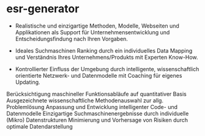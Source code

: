 # esr-generator



- Realistische und einzigartige Methoden, Modelle, Webseiten und Applikationen als Support für Unternehmensentwicklung und Entscheidungsfindung nach Ihren Vorgaben.


- Ideales Suchmaschinen Ranking durch ein individuelles Data Mapping und Verständnis Ihres Unternehmens/Produkts mit Experten Know-How.


- Kontrollierter Einfluss der Umgebung durch intelligente, wissenschaftlich orientierte Netzwerk- und Datenmodelle mit Coaching für eigenes Updating.
	


Berücksichtigung maschineller Funktionsabläufe auf quantitativer Basis Ausgezeichnete wissenschaftliche Methodenauswahl zur allg. Problemlösung
Anpassung und Entwicklung intelligenter Code- und Datenmodelle Einzigartige Suchmaschinenergebnisse durch individuelle (Mikro) Datenstrukturen 
Minimierung und Vorhersage von Risiken durch optimale Datendarstellung 
